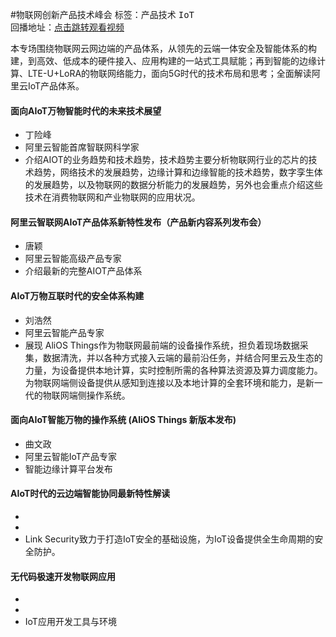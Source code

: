 #物联网创新产品技术峰会标签：<kbd>产品技术</kbd> <kbd>IoT</kbd><br>回播地址：[点击跳转观看视频](https://alhlsvodhls08.e.vhall.com/mp4record/TheInnovationofIoTProductTechnologiesSummit.mp4)本专场围绕物联网云网边端的产品体系，从领先的云端一体安全及智能体系的构建，到高效、低成本的硬件接入、应用构建的一站式工具赋能；再到智能的边缘计算、LTE-U+LoRA的物联网络能力，面向5G时代的技术布局和思考；全面解读阿里云IoT产品体系。####  面向AIoT万物智能时代的未来技术展望* 丁险峰* 阿里云智能首席智联网科学家* 介绍AIOT的业务趋势和技术趋势，技术趋势主要分析物联网行业的芯片的技术趋势，网络技术的发展趋势，边缘计算和边缘智能的技术趋势，数字孪生体的发展趋势，以及物联网的数据分析能力的发展趋势，另外也会重点介绍这些技术在消费物联网和产业物联网的应用状况。 #### 阿里云智联网AIoT产品体系新特性发布（产品新内容系列发布会）* 唐颖* 阿里云智能高级产品专家* 介绍最新的完整AIOT产品体系#### AIoT万物互联时代的安全体系构建* 刘浩然* 阿里云智能产品专家* 展现 AliOS Things作为物联网最前端的设备操作系统，担负着现场数据采集，数据清洗，并以各种方式接入云端的最前沿任务，并结合阿里云及生态的力量，为设备提供本地计算，实时控制所需的各种算法资源及算力调度能力。为物联网端侧设备提供从感知到连接以及本地计算的全套环境和能力，是新一代的物联网端侧操作系统。#### 面向AIoT智能万物的操作系统  (AliOS Things 新版本发布)* 曲文政* 阿里云智能IoT产品专家* 智能边缘计算平台发布#### AIoT时代的云边端智能协同最新特性解读* * *  Link Security致力于打造IoT安全的基础设施，为IoT设备提供全生命周期的安全防护。#### 无代码极速开发物联网应用* * * IoT应用开发工具与环境